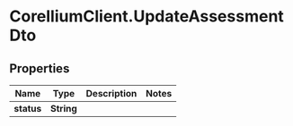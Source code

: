 # CorelliumClient.UpdateAssessmentDto

## Properties

Name | Type | Description | Notes
------------ | ------------- | ------------- | -------------
**status** | **String** |  | 


